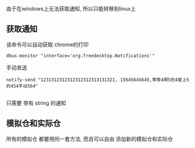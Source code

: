  由于在windows上无法获取通知, 所以只能转移到linux上

## 获取通知
该命令可以自动获取 chrome的打印
```
dbus-monitor "interface='org.freedesktop.Notifications'"
```

手动发送

```
notify-send "1231312312312312312313131321, 15645645645,等等4啊5的4爱上5的454手动564"


```

只需要 带有 string 的通知

## 模拟仓和实际仓

所有的模拟仓 都要用同一套方法, 而且可以自由 添加新的模拟仓和实际仓













